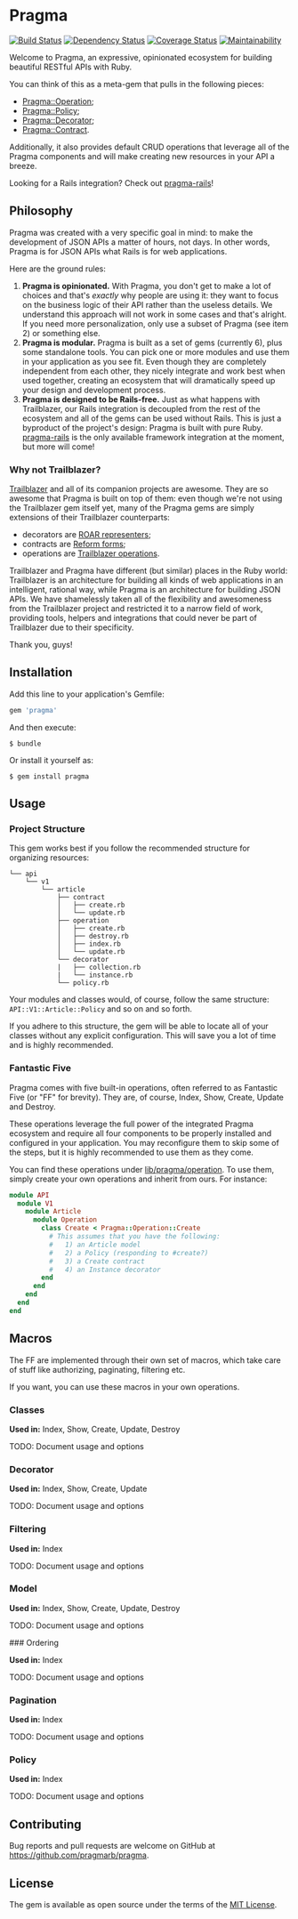 # Pragma

[![Build Status](https://travis-ci.org/pragmarb/pragma.svg?branch=master)](https://travis-ci.org/pragmarb/pragma)
[![Dependency Status](https://gemnasium.com/badges/github.com/pragmarb/pragma.svg)](https://gemnasium.com/github.com/pragmarb/pragma)
[![Coverage Status](https://coveralls.io/repos/github/pragmarb/pragma/badge.svg?branch=master)](https://coveralls.io/github/pragmarb/pragma?branch=master)
[![Maintainability](https://api.codeclimate.com/v1/badges/e51e8d7489eb72ab97ba/maintainability)](https://codeclimate.com/github/pragmarb/pragma/maintainability)

Welcome to Pragma, an expressive, opinionated ecosystem for building beautiful RESTful APIs with 
Ruby.

You can think of this as a meta-gem that pulls in the following pieces:

- [Pragma::Operation](https://github.com/pragmarb/pragma-operation);
- [Pragma::Policy](https://github.com/pragmarb/pragma-policy);
- [Pragma::Decorator](https://github.com/pragmarb/pragma-decorator);
- [Pragma::Contract](https://github.com/pragmarb/pragma-contract).

Additionally, it also provides default CRUD operations that leverage all of the Pragma components
and will make creating new resources in your API a breeze.

Looking for a Rails integration? Check out [pragma-rails](https://github.com/pragmarb/pragma-rails)!

## Philosophy

Pragma was created with a very specific goal in mind: to make the development of JSON APIs a matter
of hours, not days. In other words, Pragma is for JSON APIs what Rails is for web applications.

Here are the ground rules:

1. **Pragma is opinionated.** With Pragma, you don't get to make a lot of choices and that's
   _exactly_ why people are using it: they want to focus on the business logic of their API rather
   than the useless details. We understand this approach will not work in some cases and that's
   alright. If you need more personalization, only use a subset of Pragma (see item 2) or something
   else.
2. **Pragma is modular.** Pragma is built as a set of gems (currently 6), plus some standalone
   tools. You can pick one or more modules and use them in your application as you see fit. Even
   though they are completely independent from each other, they nicely integrate and work best when
   used together, creating an ecosystem that will dramatically speed up your design and development
   process.
3. **Pragma is designed to be Rails-free.** Just as what happens with Trailblazer, our Rails 
   integration is decoupled from the rest of the ecosystem and all of the gems can be used without 
   Rails. This is just a byproduct of the project's design: Pragma is built with pure Ruby.
   [pragma-rails](https://github.com/pragmarb/pragma-rails) is the only available framework 
   integration at the moment, but more will come! 

### Why not Trailblazer?

[Trailblazer](https://github.com/trailblazer/trailblazer) and all of its companion projects are
awesome. They are so awesome that Pragma is built on top of them: even though we're not using
the Trailblazer gem itself yet, many of the Pragma gems are simply extensions of their Trailblazer
counterparts:

- decorators are [ROAR representers](https://github.com/apotonick/roar);
- contracts are [Reform forms](https://github.com/apotonick/reform);
- operations are [Trailblazer operations](https://github.com/trailblazer/trailblazer-operation).

Trailblazer and Pragma have different (but similar) places in the Ruby world: Trailblazer is an
architecture for building all kinds of web applications in an intelligent, rational way, while
Pragma is an architecture for building JSON APIs. We have shamelessly taken all of the flexibility
and awesomeness from the Trailblazer project and restricted it to a narrow field of work, providing
tools, helpers and integrations that could never be part of Trailblazer due to their specificity.

Thank you, guys!

## Installation

Add this line to your application's Gemfile:

```ruby
gem 'pragma'
```

And then execute:

```console
$ bundle
```

Or install it yourself as:

```console
$ gem install pragma
```

## Usage

### Project Structure

This gem works best if you follow the recommended structure for organizing resources:

```
└── api
    └── v1
        └── article
            ├── contract
            │   ├── create.rb
            │   └── update.rb
            ├── operation
            │   ├── create.rb
            │   ├── destroy.rb
            │   ├── index.rb
            │   └── update.rb
            └── decorator
            |   ├── collection.rb
            |   └── instance.rb
            └── policy.rb
```

Your modules and classes would, of course, follow the same structure: `API::V1::Article::Policy` and 
so on and so forth.

If you adhere to this structure, the gem will be able to locate all of your classes without any
explicit configuration. This will save you a lot of time and is highly recommended.

### Fantastic Five

Pragma comes with five built-in operations, often referred to as Fantastic Five (or "FF" for 
brevity). They are, of course, Index, Show, Create, Update and Destroy. 

These operations leverage the full power of the integrated Pragma ecosystem and require all four 
components to be properly installed and configured in your application. You may reconfigure them
to skip some of the steps, but it is highly recommended to use them as they come.

You can find these operations under [lib/pragma/operation](https://github.com/pragmarb/pragma/tree/master/lib/pragma/operation).
To use them, simply create your own operations and inherit from ours. For instance:

```ruby
module API
  module V1
    module Article
      module Operation
        class Create < Pragma::Operation::Create
          # This assumes that you have the following:
          #   1) an Article model
          #   2) a Policy (responding to #create?)
          #   3) a Create contract
          #   4) an Instance decorator
        end
      end
    end
  end
end
```

## Macros

The FF are implemented through their own set of macros, which take care of stuff like authorizing,
paginating, filtering etc.

If you want, you can use these macros in your own operations.

### Classes

**Used in:** Index, Show, Create, Update, Destroy

TODO: Document usage and options

### Decorator

**Used in:** Index, Show, Create, Update

TODO: Document usage and options

### Filtering

**Used in:** Index

TODO: Document usage and options

### Model

**Used in:** Index, Show, Create, Update, Destroy

TODO: Document usage and options

### Ordering

**Used in:** Index

TODO: Document usage and options

### Pagination

**Used in:** Index

TODO: Document usage and options

### Policy

**Used in:** Index

TODO: Document usage and options

## Contributing

Bug reports and pull requests are welcome on GitHub at https://github.com/pragmarb/pragma.

## License

The gem is available as open source under the terms of the [MIT License](http://opensource.org/licenses/MIT).
